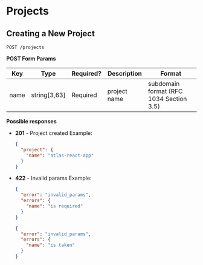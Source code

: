 # Projects

## Creating a New Project

```
POST /projects
```

**POST Form Params**

| Key  | Type         | Required? | Description  | Format                                  |
| ---- | ------------ | --------- | ------------ | --------------------------------------- |
| name | string[3,63] | Required  | project name | subdomain format (RFC 1034 Section 3.5) |

**Possible responses**

* **201** - Project created
  Example:
  ```json
  {
    "project": {
      "name": "atlas-react-app"
    }
  }
  ```

* **422** - Invalid params
  Example:
  ```json
  {
    "error": "invalid_params",
    "errors": {
      "name": "is required"
    }
  }
  ```

  ```json
  {
    "error": "invalid_params",
    "errors": {
      "name": "is taken"
    }
  }
  ```
